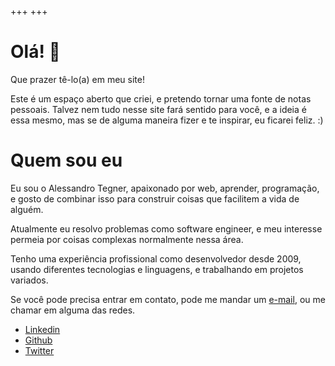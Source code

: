 +++
+++

#  Olá! 👋

Que prazer tê-lo(a) em meu site! 

Este é um espaço aberto que criei, e pretendo tornar uma fonte de notas pessoais. Talvez nem tudo nesse site fará sentido para você, e a ideia é essa mesmo, mas se de alguma maneira fizer e te inspirar, eu ficarei feliz. :)


# Quem sou eu

Eu sou o Alessandro Tegner, apaixonado por web, aprender, programação, e gosto de combinar isso para construir coisas que facilitem a vida de alguém.

Atualmente eu resolvo problemas como software engineer, e meu interesse permeia por coisas complexas normalmente nessa área.

Tenho uma experiência profissional como desenvolvedor desde 2009, usando diferentes tecnologias e linguagens, e trabalhando em projetos variados. 


Se você pode precisa entrar em contato, pode me mandar um <a href="javascript:location.href=btoa('bWFpbHRvOmFsZXNzYW5kcm8udGVnbmVyQGdtYWlsLmNvbQ==')">e-mail</a>, ou me chamar em alguma das redes.

- [Linkedin](https://linkedin.com/in/alesshh)
- [Github](https://github.com/alesshh)
- [Twitter](https://twitter.com/alesshh)
